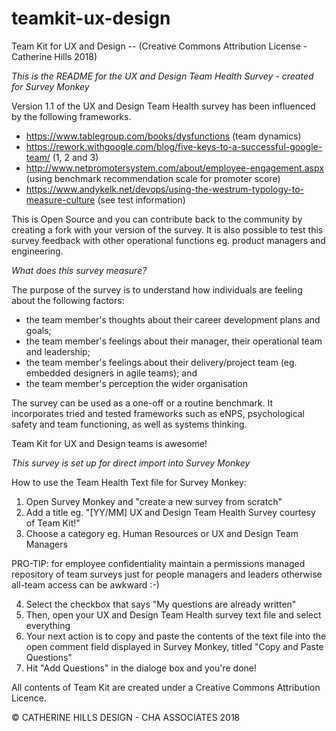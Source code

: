 # teamkit-ux-design
Team Kit for UX and Design -- (Creative Commons Attribution License - Catherine Hills 2018)

*This is the README for the UX and Design Team Health Survey - created for Survey Monkey*

Version 1.1 of the UX and Design Team Health survey has been influenced by the following frameworks. 
-   https://www.tablegroup.com/books/dysfunctions (team dynamics)
-   https://rework.withgoogle.com/blog/five-keys-to-a-successful-google-team/ (1, 2 and 3)
-   http://www.netpromotersystem.com/about/employee-engagement.aspx (using benchmark recommendation scale for promoter score)
-   https://www.andykelk.net/devops/using-the-westrum-typology-to-measure-culture (see test information)

This is Open Source and you can contribute back to the community by creating a fork with your version of the survey. It is also possible to test this survey feedback with other operational functions eg. product managers and engineering. 

*What does this survey measure?*

The purpose of the survey is to understand how individuals are feeling about the following factors: 
-   the team member's thoughts about their career development plans and goals;
-   the team member's feelings about their manager, their operational team and leadership;
-   the team member's feelings about their delivery/project team (eg. embedded designers in agile teams); and 
-   the team member's perception the wider organisation

The survey can be used as a one-off or a routine benchmark. 
It incorporates tried and tested frameworks such as eNPS, psychological safety and team functioning, as well as systems thinking.

Team Kit for UX and Design teams is awesome!

*This survey is set up for direct import into Survey Monkey*

How to use the Team Health Text file for Survey Monkey:
1)  Open Survey Monkey and "create a new survey from scratch"
2)  Add a title eg. "[YY/MM] UX and Design Team Health Survey courtesy of Team Kit!"
3)  Choose a category eg. Human Resources or UX and Design Team Managers 
    
PRO-TIP: for employee confidentiality maintain a permissions managed repository of team surveys just for people managers       and leaders otherwise all-team access can be awkward :-)

4)  Select the checkbox that says "My questions are already written"
5)  Then, open your UX and Design Team Health survey text file and select everything
6)  Your next action is to copy and paste the contents of the text file into the open comment field displayed in Survey           Monkey, titled "Copy and Paste Questions" 
7)  Hit "Add Questions" in the dialoge box and you're done!


All contents of Team Kit are created under a Creative Commons Attribution Licence.

© CATHERINE HILLS DESIGN - CHA ASSOCIATES 2018
